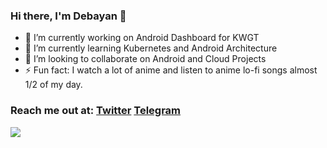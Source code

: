 ### Hi there, I'm Debayan 👋


- 🔭 I’m currently working on Android Dashboard for KWGT
- 🌱 I’m currently learning Kubernetes and Android Architecture
- 👯 I’m looking to collaborate on Android and Cloud Projects
- ⚡ Fun fact: I watch a lot of anime and listen to anime lo-fi songs almost 1/2 of my day.

### Reach me out at: [Twitter](https://twitter.com/debz_exe) [Telegram](https://t.me/debz_exe)





<img src="https://github-readme-stats.vercel.app/api?username=debz-g&&show_icons=true&title_color=f54263&icon_color=f54263&text_color=daf7dc&bg_color=151515">
